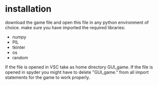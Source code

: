 # installation

download the game file and open this file in any python environment of choice. make sure you have imported the 
required libraries:
- numpy
- PIL
- tkinter
- os
- random

If the file is opened in VSC take as home directory GUI_game. If the file is opened in spyder you might have to 
delete "GUI_game." from all import statements for the game to work properly.
